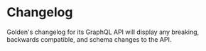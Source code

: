 # Changelog

Golden's changelog for its GraphQL API will display any breaking, backwards compatible, and schema changes to the API.
